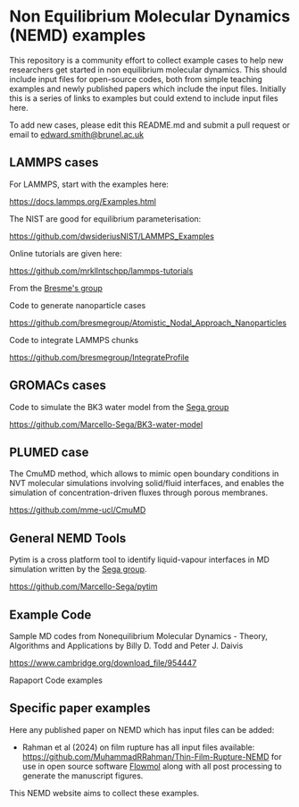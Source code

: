 # Non Equilibrium Molecular Dynamics (NEMD) examples

This repository is a community effort to collect example cases to help new researchers get started in non equilibrium molecular dynamics.
This should include input files for open-source codes, both from simple teaching examples and newly published papers which include the input files. Initially this is a series of links to examples but could extend to include input files here.

To add new cases, please edit this README.md and submit a pull request or email to edward.smith@brunel.ac.uk

LAMMPS cases
-------------

For LAMMPS, start with the examples here: 

https://docs.lammps.org/Examples.html

The NIST are good for equilibrium parameterisation:

https://github.com/dwsideriusNIST/LAMMPS_Examples

Online tutorials are given here:

https://github.com/mrkllntschpp/lammps-tutorials

From the [Bresme's group](https://github.com/bresmegroup)

Code to generate nanoparticle cases 

https://github.com/bresmegroup/Atomistic_Nodal_Approach_Nanoparticles

Code to integrate LAMMPS chunks

https://github.com/bresmegroup/IntegrateProfile

GROMACs cases
-------------

Code to simulate the BK3 water model from the [Sega group](https://github.com/Marcello-Sega)

https://github.com/Marcello-Sega/BK3-water-model


PLUMED case
-----------

The CmuMD method, which allows to mimic open boundary conditions in NVT molecular simulations involving solid/fluid interfaces, and enables the simulation of concentration-driven fluxes through porous membranes.

https://github.com/mme-ucl/CmuMD

General NEMD Tools
------------------

Pytim is a cross platform tool to identify liquid-vapour interfaces in MD simulation written by the [Sega group](https://github.com/Marcello-Sega).

https://github.com/Marcello-Sega/pytim


Example Code 
------------

Sample MD codes from Nonequilibrium Molecular Dynamics - Theory, Algorithms and Applications by Billy D. Todd and Peter J. Daivis

https://www.cambridge.org/download_file/954447

Rapaport Code examples

Specific paper examples
------------------------
Here any published paper on NEMD which has input files can be added:

  - Rahman et al (2024) on film rupture has all input files available: https://github.com/MuhammadRRahman/Thin-Film-Rupture-NEMD for use in open source software [Flowmol](https://github.com/edwardsmith999/flowmol) along with all post processing to generate the manuscript figures. 

This NEMD website aims to collect these examples.
